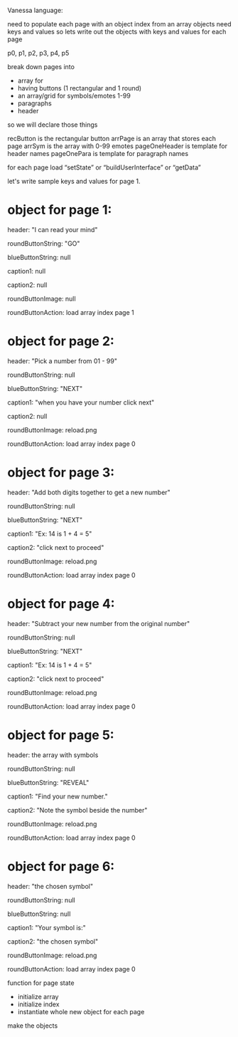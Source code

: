 Vanessa language:

need to populate each page with an object index from an array
objects need keys and values
so lets write out the objects with keys and values for each page

p0, p1, p2, p3, p4, p5

break down pages into 

- array for 
- having buttons (1 rectangular and 1 round)
- an array/grid for symbols/emotes 1-99
- paragraphs
- header

so we will declare those things

recButton is the rectangular button
arrPage is an array that stores each page
arrSym is the array with 0-99 emotes
pageOneHeader is template for header names
pageOnePara is template for paragraph names


for each page load 
“setState” or “buildUserInterface” or “getData”


let's write sample keys and values for page 1.

# object for page 1:

header: "I can read your mind"

roundButtonString: "GO"

blueButtonString: null

caption1: null

caption2: null

roundButtonImage: null

roundButtonAction: load array index page 1

# object for page 2:

header: "Pick a number from 01 - 99"

roundButtonString: null

blueButtonString: "NEXT"

caption1: "when you have your number click next"

caption2: null

roundButtonImage: reload.png

roundButtonAction: load array index page 0

# object for page 3:

header: "Add both digits together to get a new number"

roundButtonString: null

blueButtonString: "NEXT"

caption1: "Ex: 14 is 1 + 4 = 5"

caption2: "click next to proceed"

roundButtonImage: reload.png

roundButtonAction: load array index page 0


# object for page 4:

header: "Subtract your new number from the original number"

roundButtonString: null

blueButtonString: "NEXT"

caption1: "Ex: 14 is 1 + 4 = 5"

caption2: "click next to proceed"

roundButtonImage: reload.png

roundButtonAction: load array index page 0

# object for page 5:

header: the array with symbols

roundButtonString: null

blueButtonString: "REVEAL"

caption1: "Find your new number."

caption2: "Note the symbol beside the number"

roundButtonImage: reload.png

roundButtonAction: load array index page 0


# object for page 6:

header: "the chosen symbol"

roundButtonString: null

blueButtonString: null

caption1: "Your symbol is:"

caption2: "the chosen symbol"

roundButtonImage: reload.png

roundButtonAction: load array index page 0


function for page state
    
- initialize array
- initialize index
- instantiate whole new object for each page

make the objects




